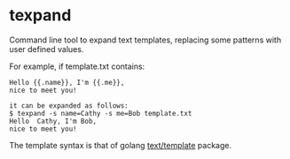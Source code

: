# texpand
Command line tool to expand text templates, replacing some patterns with user defined values.

For example, if template.txt contains:
```
Hello {{.name}}, I'm {{.me}},
nice to meet you!
```

```
it can be expanded as follows:
$ texpand -s name=Cathy -s me=Bob template.txt
Hello  Cathy, I'm Bob,
nice to meet you!
```

The template syntax is that of golang [text/template](https://pkg.go.dev/text/template) package.
